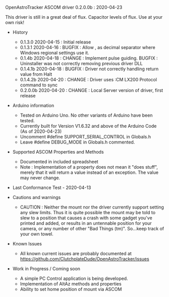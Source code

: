 OpenAstroTracker ASCOM driver 0.2.0.0b : 2020-04-23

This driver is still in a great deal of flux.  Capacitor levels of flux.  Use at your own risk!

* History
	* 0.1.3.0	2020-04-15		:		Initial release
	* 0.1.3.1	2020-04-16		:		BUGFIX : Allow , as decimal separator where Windows regional settings use it.
	* 0.1.4b	2020-04-18		:		CHANGE : Implement pulse guiding.
										BUGFIX : Uninstaller was not correctly removing previous driver DLL
	* 0.1.4.1b	2020-04-18		:		BUGFIX : Driver not correctly handling return value from Halt
	* 0.1.4.2b	2020-04-20		:		CHANGE : Driver uses :CM LX200 Protocol command to sync
	* 0.2.0.0b	2020-04-20		:		CHANGE : Local Server version of driver, first release
										
* Arduino information
	* Tested on Arduino Uno.  No other variants of Arduino have been tested.
	* Currently built for Version V1.6.32 and above of the Arduino Code (As of 2020-04-23)
	* Uncomment #define SUPPORT_SERIAL_CONTROL in Globals.h
	* Leave #define DEBUG_MODE in Globals.h commented.
	
* Supported ASCOM Properties and Methods
	* Documented in included spreadsheet
	* Note : Implementation of a property does not mean it "does stuff", merely that it will return a value instead of an exception.  The value may never change.

* Last Conformance Test - 2020-04-13

* Cautions and warnings
	* CAUTION : Neither the mount nor the driver currently support setting any slew limits.  Thus it is quite possible the mount may be told to slew to a position that causes a crash
				with some gadget you've printed and added, or results in an untennable position for your camera, or any number of other "Bad Things (tm)".  So...keep track of your own towel.

* Known Issues
	* All known current issues are probably documented at https://github.com/ClutchplateDude/OpenAstroTracker/issues 
	
* Work in Progress / Coming soon
	* A simple PC Control application is being developed.
	* Implementation of AltAz methods and properties
	* Ability to set home position of mount via ASCOM

	
